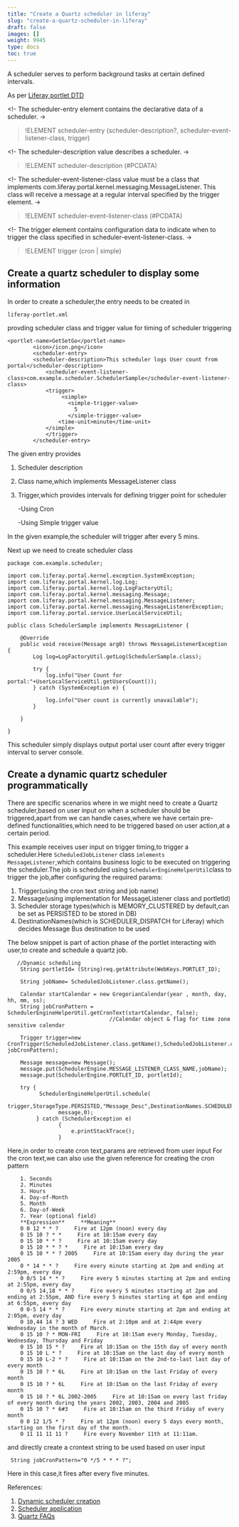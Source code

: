 ```yaml
---
title: "Create a Quartz scheduler in liferay"
slug: "create-a-quartz-scheduler-in-liferay"
draft: false
images: []
weight: 9945
type: docs
toc: true
---
```


A scheduler serves to perform background tasks at certain defined intervals.

As per [Liferay portlet DTD][1] 


<!-
The scheduler-entry element contains the declarative data of a scheduler.
->

> !ELEMENT scheduler-entry (scheduler-description?,
> scheduler-event-listener-class, trigger)

<!-
The scheduler-description value describes a scheduler.
->

    

> !ELEMENT
> scheduler-description (#PCDATA)

<!-
The scheduler-event-listener-class value must be a class that implements
com.liferay.portal.kernel.messaging.MessageListener. This class will receive
a message at a regular interval specified by the trigger element. ->

> !ELEMENT
> scheduler-event-listener-class (#PCDATA)

<!-
The trigger element contains configuration data to indicate when to trigger the
class specified in scheduler-event-listener-class.
->

> !ELEMENT trigger (cron |
> simple)


  [1]: http://www.liferay.com/dtd/liferay-portlet-app_6_2_0.dtd

## Create a quartz scheduler to display some information
In order to create a scheduler,the entry needs to be created in 

    liferay-portlet.xml
provding scheduler class and trigger value for timing of scheduler triggering

    <portlet-name>GetSetGo</portlet-name>
            <icon>/icon.png</icon>
            <scheduler-entry>
            <scheduler-description>This scheduler logs User count from portal</scheduler-description>
                <scheduler-event-listener-class>com.example.scheduler.SchedulerSample</scheduler-event-listener-class>
                <trigger>
                     <simple>
                       <simple-trigger-value>
                         5
                       </simple-trigger-value>
                    <time-unit>minute</time-unit>
                </simple>
                </trigger>
            </scheduler-entry>
The given entry provides 

 1. Scheduler description
 2. Class name,which implements MessageListener class
 3. Trigger,which provides intervals for defining trigger point for scheduler
     
       -Using Cron
       
       -Using Simple trigger value
 
In the given example,the scheduler will trigger after every 5 mins.

Next up we need to create scheduler class

    package com.example.scheduler;
    
    import com.liferay.portal.kernel.exception.SystemException;
    import com.liferay.portal.kernel.log.Log;
    import com.liferay.portal.kernel.log.LogFactoryUtil;
    import com.liferay.portal.kernel.messaging.Message;
    import com.liferay.portal.kernel.messaging.MessageListener;
    import com.liferay.portal.kernel.messaging.MessageListenerException;
    import com.liferay.portal.service.UserLocalServiceUtil;
    
    public class SchedulerSample implements MessageListener {
    
        @Override
        public void receive(Message arg0) throws MessageListenerException {
            Log log=LogFactoryUtil.getLog(SchedulerSample.class);
            
            try {
                log.info("User Count for portal:"+UserLocalServiceUtil.getUsersCount());
            } catch (SystemException e) {
                
                log.info("User count is currently unavailable");
            }
            
        }
    
    }

This scheduler simply displays output portal user count after every trigger interval to server console.

## Create a dynamic quartz scheduler programmatically
There are specific scenarios where in we might need to create a Quartz scheduler,based on user input on when a scheduler should be triggered,apart from we can handle cases,where we have certain pre-defined functionalities,which need to be triggered based on user action,at a certain period.

This example receives user input on trigger timing,to trigger a scheduler.Here `ScheduledJobListener` class `imlements MessageListener`,which contains business logic to be executed on triggering the scheduler.The job is scheduled using `SchedulerEngineHelperUtil`class to trigger the job,after configuring the required params:

 1. Trigger(using the cron text string and job name)
 2. Message(using implementation for MessageListener class and portletId)
 3. Scheduler storage types(which is MEMORY_CLUSTERED by default,can be set as PERSISTED to be stored in DB)
 4. DestinationNames(which is SCHEDULER_DISPATCH for Liferay) which decides Message Bus destination to be used

 
The below snippet is part of action phase of the portlet interacting with user,to create and schedule a quartz job.

       //Dynamic scheduling
        String portletId= (String)req.getAttribute(WebKeys.PORTLET_ID);
                      
        String jobName= ScheduledJobListener.class.getName();
               
        Calendar startCalendar = new GregorianCalendar(year , month, day, hh, mm, ss);
        String jobCronPattern = SchedulerEngineHelperUtil.getCronText(startCalendar, false);
                                    //Calendar object & flag for time zone sensitive calendar
        
        Trigger trigger=new CronTrigger(ScheduledJobListener.class.getName(),ScheduledJobListener.class.getName(), jobCronPattern);
                
        Message message=new Message();
        message.put(SchedulerEngine.MESSAGE_LISTENER_CLASS_NAME,jobName);
        message.put(SchedulerEngine.PORTLET_ID, portletId);
        
        try {
              SchedulerEngineHelperUtil.schedule(
                    trigger,StorageType.PERSISTED,"Message_Desc",DestinationNames.SCHEDULER_DISPATCH,
                    message,0);                    
             } catch (SchedulerException e) 
                    {
                        e.printStackTrace();
                    }
   Here,in order to create cron text,params are retrieved from user input
   For the cron text,we can also use the given reference for creating the cron pattern

   
        1. Seconds
        2. Minutes
        3. Hours
        4. Day-of-Month
        5. Month
        6. Day-of-Week
        7. Year (optional field)
        **Expression**     **Meaning**
        0 0 12 * * ?     Fire at 12pm (noon) every day
        0 15 10 ? * *     Fire at 10:15am every day
        0 15 10 * * ?     Fire at 10:15am every day
        0 15 10 * * ? *     Fire at 10:15am every day
        0 15 10 * * ? 2005     Fire at 10:15am every day during the year 2005
        0 * 14 * * ?     Fire every minute starting at 2pm and ending at 2:59pm, every day
        0 0/5 14 * * ?     Fire every 5 minutes starting at 2pm and ending at 2:55pm, every day
        0 0/5 14,18 * * ?     Fire every 5 minutes starting at 2pm and ending at 2:55pm, AND fire every 5 minutes starting at 6pm and ending at 6:55pm, every day
        0 0-5 14 * * ?     Fire every minute starting at 2pm and ending at 2:05pm, every day
        0 10,44 14 ? 3 WED     Fire at 2:10pm and at 2:44pm every Wednesday in the month of March.
        0 15 10 ? * MON-FRI     Fire at 10:15am every Monday, Tuesday, Wednesday, Thursday and Friday
        0 15 10 15 * ?     Fire at 10:15am on the 15th day of every month
        0 15 10 L * ?     Fire at 10:15am on the last day of every month
        0 15 10 L-2 * ?     Fire at 10:15am on the 2nd-to-last last day of every month
        0 15 10 ? * 6L     Fire at 10:15am on the last Friday of every month
        0 15 10 ? * 6L     Fire at 10:15am on the last Friday of every month
        0 15 10 ? * 6L 2002-2005     Fire at 10:15am on every last friday of every month during the years 2002, 2003, 2004 and 2005
        0 15 10 ? * 6#3     Fire at 10:15am on the third Friday of every month
        0 0 12 1/5 * ?     Fire at 12pm (noon) every 5 days every month, starting on the first day of the month.
        0 11 11 11 11 ?     Fire every November 11th at 11:11am.
   
and directly create a crontext string to be used based on user input

     String jobCronPattern="0 */5 * * * ?";
Here in this case,it fires after every five minutes.

References:

 1. [Dynamic scheduler creation][1]
 2. [Scheduler application][2]
 3. [Quartz FAQs][3]

     


  [1]: https://web.liferay.com/community/forums/-/message_boards/message/48993955
  [2]: https://web.liferay.com/marketplace/-/mp/application/35025281
  [3]: http://www.quartz-scheduler.org/documentation/faq.html

